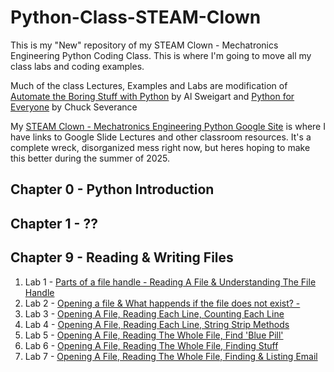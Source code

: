 # Python-Class-STEAM-Clown
This is my "New" repository of my STEAM Clown - Mechatronics Engineering Python Coding Class.  This is where I'm going to move all my class labs and coding examples.

Much of the class Lectures, Examples and Labs are modification of [Automate the Boring Stuff with Python](https://automatetheboringstuff.com/#toc) by Al Sweigart and [Python for Everyone](https://www.py4e.com/) by Chuck Severance

My [STEAM Clown - Mechatronics Engineering Python Google Site](https://sites.google.com/view/steam-clown-mechatronics/mechatronics-engineering/units/unit-8-python-programming-iot-page) is where I have links to Google Slide Lectures and other classroom resources.  It's a complete wreck, disorganized mess right now, but heres hoping to make this better during the summer of 2025.

## Chapter 0 - Python Introduction

## Chapter 1 - ??

## Chapter 9 - Reading & Writing Files
1) Lab 1 - [Parts of a file handle - Reading A File & Understanding The File Handle](https://raw.githubusercontent.com/jimTheSTEAMClown/Python-Class-STEAM-Clown/refs/heads/main/Ch9-Read-Write-Files-Lab%231--File-Handle.py)
2) Lab 2 - [Opening a file & What happends if the file does not exist? -](https://raw.githubusercontent.com/jimTheSTEAMClown/Python-Class-STEAM-Clown/refs/heads/main/Ch9-Read-Write-Files-Lab%232--File-Name.py)
3) Lab 3 - [Opening A File, Reading Each Line, Counting Each Line](https://raw.githubusercontent.com/jimTheSTEAMClown/Python-Class-STEAM-Clown/refs/heads/main/Ch9-Read-Write-Files-Lab%233--counting-lines.py)
4) Lab 4 - [Opening A File, Reading Each Line, String Strip Methods](https://github.com/jimTheSTEAMClown/Python-Class-STEAM-Clown/blob/main/Ch9-Read-Write-Files-Lab%234--file-rstrip.py)
5) Lab 5 - [Opening A File, Reading The Whole File, Find 'Blue Pill'](https://raw.githubusercontent.com/jimTheSTEAMClown/Python-Class-STEAM-Clown/refs/heads/main/Ch9-Read-Write-Files-Lab%235--Whole-File-Blue-Pill.py)
6) Lab 6 - [Opening A File, Reading The Whole File, Finding Stuff](https://raw.githubusercontent.com/jimTheSTEAMClown/Python-Class-STEAM-Clown/refs/heads/main/Ch9-Read-Write-Files-Lab%236--Reading-Files-FINDING-STUFF.py)
7) Lab 7 - [Opening A File, Reading The Whole File, Finding & Listing Email](https://raw.githubusercontent.com/jimTheSTEAMClown/Python-Class-STEAM-Clown/refs/heads/main/Ch9-Read-Write-Files-Lab%237--Reading-Files-FINDING-EMAILS.py) 
